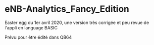 # eNB-Analytics_Fancy_Edition
Easter egg du 1er avril 2020, une version très corrigée et peu revue de l'appli en language BASIC

Prévu pour être édité dans QB64
